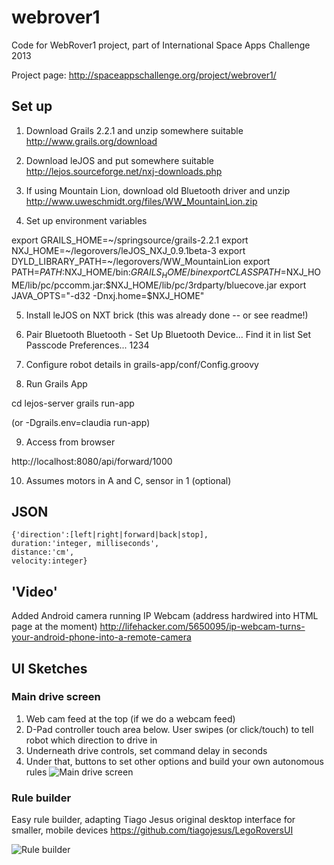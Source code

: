 webrover1
=========

Code for WebRover1 project, part of International Space Apps Challenge 2013

Project page: http://spaceappschallenge.org/project/webrover1/

## Set up

1. Download Grails 2.2.1 and unzip somewhere suitable
   http://www.grails.org/download

2. Download leJOS and put somewhere suitable
   http://lejos.sourceforge.net/nxj-downloads.php

3. If using Mountain Lion, download old Bluetooth driver and unzip
   http://www.uweschmidt.org/files/WW_MountainLion.zip
   
4. Set up environment variables

export GRAILS_HOME=~/springsource/grails-2.2.1
export NXJ_HOME=~/legorovers/leJOS_NXJ_0.9.1beta-3
export DYLD_LIBRARY_PATH=~/legorovers/WW_MountainLion
export PATH=$PATH:$NXJ_HOME/bin:$GRAILS_HOME/bin
export CLASSPATH=$NXJ_HOME/lib/pc/pccomm.jar:$NXJ_HOME/lib/pc/3rdparty/bluecove.jar
export JAVA_OPTS="-d32 -Dnxj.home=$NXJ_HOME"

5. Install leJOS on NXT brick (this was already done -- or see readme!)

6. Pair Bluetooth
Bluetooth - Set Up Bluetooth Device...
Find it in list
Set Passcode Preferences...
1234

7. Configure robot details in grails-app/conf/Config.groovy

8. Run Grails App

cd lejos-server
grails run-app

(or -Dgrails.env=claudia run-app)

9. Access from browser

http://localhost:8080/api/forward/1000

10. Assumes motors in A and C, sensor in 1 (optional) 


## JSON 

````
{'direction':[left|right|forward|back|stop],
duration:'integer, milliseconds',
distance:'cm',
velocity:integer}
````

## 'Video'

Added Android camera running IP Webcam (address hardwired into HTML page at the moment)
http://lifehacker.com/5650095/ip-webcam-turns-your-android-phone-into-a-remote-camera


## UI Sketches

### Main drive screen
1. Web cam feed at the top (if we do a webcam feed)
2. D-Pad controller touch area below. User swipes (or click/touch) to tell robot which direction to drive in
3. Underneath drive controls, set command delay in seconds
4. Under that, buttons to set other options and build your own autonomous rules
![Main drive screen](https://pbs.twimg.com/media/BITfLrlCEAMjBGX.jpg)

### Rule builder
Easy rule builder, adapting Tiago Jesus original desktop interface for smaller, mobile devices https://github.com/tiagojesus/LegoRoversUI

![Rule builder](https://pbs.twimg.com/media/BITi_QnCUAIuRyi.jpg:large)
